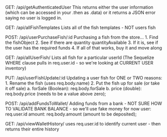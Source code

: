 GET:  /api/getAuthenticatedUser
This returns either the user information (which can be accessed in your .then as <uservariable>.data) or it returns a JSON error saying no user is logged in.  

<!-- DISABLED ***************
This is really a 'for us' route - NOT for the users (they shouldn't create fish).  
POST:  /api/createFishTemplate
Species must be unique
    species: req.body.species,
    image: req.body.image,
    movementMin: req.body.movementMin,
    movementMax: req.body.movementMax,
    movementPercent: req.body.movementPercent,
    movementHeightMin: req.body.movementHeightMin,
    movementHeightMax: req.body.movementHeightMax,
    quantityAvailable: req.body.quantityAvailable,
    price: req.body.price 
    DISABLED *************** -->

GET: /api/allFishTemplates
Lists all of the fish templates - NOT users fish

POST: /api/userPurchaseFish/:id
    Purchasing a fish from the store...
    1. Find the fishObject
    2. See if there are quantity quantityAvailable
    3. If it is, see if the user has the required funds
    4. If all of that works, buy it and move along 
    <!-- name: req.body.name (a user can name their fish)
    forSale: req.body.forSale (BOOLEAN - default false)
    price: req.body.price (DOUBLE - default 0.0) -->

GET: /api/allUserFish/
Lists all fish for a particular userId
(The Sequelize WHERE clause pulls in req.user.id - so we're looking at CURRENT USER inventory)

PUT: /api/userFishUpdate/:id
    Updating a user fish for ONE or TWO reasons:
    1. Rename the fish (uses req.body.name)
    2. Put the fish up for sale (or take it off sale)
        a. forSale (Boolean):  req.body.forSale
        b. price (double): req.body.price (needs to be a value above zero);

POST: /api/addFundsToWallet/
    Adding funds from a bank - NOT SURE HOW TO VALIDATE BANK BALANCE - so we'll use fake money for now
    user: req.user.id
    amount: req.body.amount (amount to be deposited);

GET: /api/viewWalletHistory/
    uses req.user.id to identify current user - then returns their entire history
